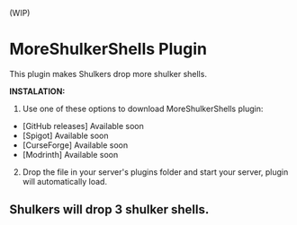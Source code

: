 (WIP)
# MoreShulkerShells Plugin
This plugin makes Shulkers drop more shulker shells.

**INSTALATION:**
1. Use one of these options to download MoreShulkerShells plugin:
- [GitHub releases] Available soon
- [Spigot] Available soon
- [CurseForge] Available soon
- [Modrinth] Available soon
2. Drop the file in your server's plugins folder and start your server, plugin will automatically load.

## Shulkers will drop 3 shulker shells.
